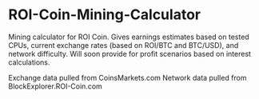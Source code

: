 # ROI-Coin-Mining-Calculator

Mining calculator for ROI Coin. Gives earnings estimates based on tested CPUs, current exchange rates (based on ROI/BTC and BTC/USD), and network difficulty. Will soon provide for profit scenarios based on interest calculations. 

Exchange data pulled from CoinsMarkets.com
Network data pulled from BlockExplorer.ROI-Coin.com
